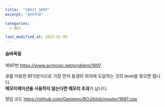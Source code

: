 ```yaml
---
title:  "[BOJ] 1697"
excerpt: "숨바꼭질"

categories:
  - BOJ

last_modified_at: 2021-01-05
---
```


#### 숨바꼭질

1697번 <https://www.acmicpc.net/problem/1697>

큐를 이용한 BFS방식으로 가장 먼저 동생의 위치에 도달하는 것의 level을 찾으면 됩니다.<br>
**메모이제이션을 사용하지 않는다면 메모리 초과**가 납니다.

정답 코드 <https://github.com/Geniemo/BOJ/blob/master/1697.cpp>